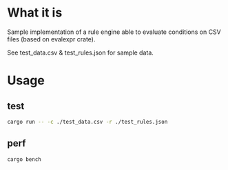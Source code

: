 # What it is

Sample implementation of a rule engine able to evaluate conditions on CSV files (based on evalexpr crate).

See test_data.csv & test_rules.json for sample data.

# Usage 

## test

```bash
cargo run -- -c ./test_data.csv -r ./test_rules.json
```

## perf

```bash
cargo bench
```
